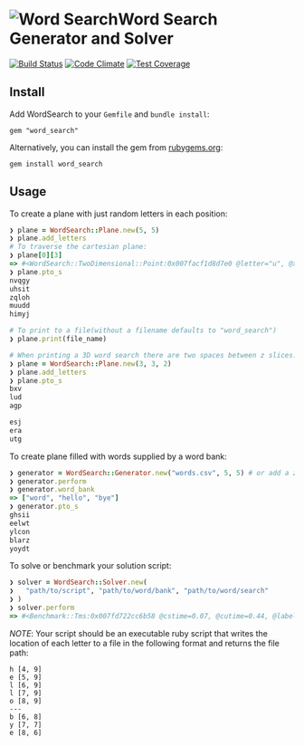 # ![Word Search](https://raw.githubusercontent.com/google/material-design-icons/master/action/drawable-xxxhdpi/ic_search_black_18dp.png)Word Search Generator and Solver

[![Build Status](https://travis-ci.org/npezza93/word_search.svg?branch=master)](https://travis-ci.org/npezza93/word_search)
[![Code Climate](https://codeclimate.com/github/npezza93/word_search/badges/gpa.svg)](https://codeclimate.com/github/npezza93/word_search)
[![Test Coverage](https://codeclimate.com/github/npezza93/word_search/badges/coverage.svg)](https://codeclimate.com/github/npezza93/word_search/coverage)

## Install
Add WordSearch to your `Gemfile` and `bundle install`:

`gem "word_search"`

Alternatively, you can install the gem from [rubygems.org](https://rubygems.org/):

`gem install word_search`

## Usage

To create a plane with just random letters in each position:

```ruby
❯ plane = WordSearch::Plane.new(5, 5)
❯ plane.add_letters
# To traverse the cartesian plane:
❯ plane[0][3]
=> #<WordSearch::TwoDimensional::Point:0x007facf1d8d7e0 @letter="u", @x=0, @y=3>
❯ plane.pto_s
nvqgy
uhsit
zqloh
muudd
himyj

# To print to a file(without a filename defaults to "word_search")
❯ plane.print(file_name)

# When printing a 3D word search there are two spaces between z slices. The top slice is z = 0.
❯ plane = WordSearch::Plane.new(3, 3, 2)
❯ plane.add_letters
❯ plane.pto_s
bxv
lud
agp

esj
era
utg
```

To create plane filled with words supplied by a word bank:
```ruby
❯ generator = WordSearch::Generator.new("words.csv", 5, 5) # or add a z param to get a 3D word search
❯ generator.perform
❯ generator.word_bank
=> ["word", "hello", "bye"]
❯ generator.pto_s
ghsii
eelwt
ylcon
blarz
yoydt
```

To solve or benchmark your solution script:
```ruby
❯ solver = WordSearch::Solver.new(
❯   "path/to/script", "path/to/word/bank", "path/to/word/search"
❯ )
❯ solver.perform
=> #<Benchmark::Tms:0x007fd722cc6b58 @cstime=0.07, @cutime=0.44, @label="", @real=0.5259899999946356, @stime=0.0, @total=0.51, @utime=0.0>
```
_NOTE_: Your script should be an executable ruby script that writes the location
of each letter to a file in the following format and returns the file path:
```
h [4, 9]
e [5, 9]
l [6, 9]
l [7, 9]
o [8, 9]
---
b [6, 8]
y [7, 7]
e [8, 6]
```
